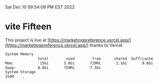 Sat Dec 10 09:54:09 PM EST 2022

# vite Fifteen


This project is live at [https://marketingpreference.vercel.app/](https://marketingpreference.vercel.app/) thanks to Vercel.

```bash
System Memory
               total        used        free      shared  buff/cache   available
Mem:            15Gi       5.0Gi       739Mi       1.1Gi       9.6Gi       8.9Gi
Swap:          8.0Gi       759Mi       7.3Gi
System Storage
154M	.
```
